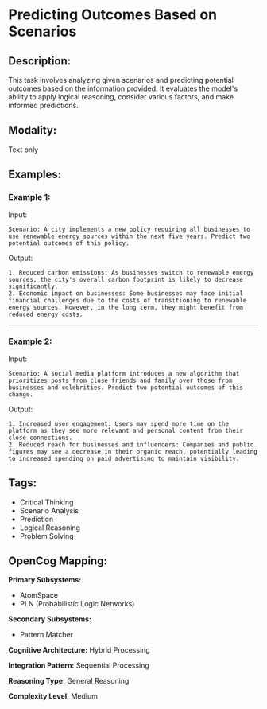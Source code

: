 # Predicting Outcomes Based on Scenarios

## Description:
This task involves analyzing given scenarios and predicting potential outcomes based on the information provided. It evaluates the model's ability to apply logical reasoning, consider various factors, and make informed predictions.

## Modality:
Text only

## Examples:

### Example 1:

Input:

```
Scenario: A city implements a new policy requiring all businesses to use renewable energy sources within the next five years. Predict two potential outcomes of this policy.
```

Output:

```
1. Reduced carbon emissions: As businesses switch to renewable energy sources, the city's overall carbon footprint is likely to decrease significantly.
2. Economic impact on businesses: Some businesses may face initial financial challenges due to the costs of transitioning to renewable energy sources. However, in the long term, they might benefit from reduced energy costs.
```

---

### Example 2:

Input:

```
Scenario: A social media platform introduces a new algorithm that prioritizes posts from close friends and family over those from businesses and celebrities. Predict two potential outcomes of this change.
```

Output:

```
1. Increased user engagement: Users may spend more time on the platform as they see more relevant and personal content from their close connections.
2. Reduced reach for businesses and influencers: Companies and public figures may see a decrease in their organic reach, potentially leading to increased spending on paid advertising to maintain visibility.
```

## Tags:
- Critical Thinking
- Scenario Analysis
- Prediction
- Logical Reasoning
- Problem Solving

## OpenCog Mapping:

**Primary Subsystems:**
- AtomSpace
- PLN (Probabilistic Logic Networks)

**Secondary Subsystems:**
- Pattern Matcher

**Cognitive Architecture:** Hybrid Processing

**Integration Pattern:** Sequential Processing

**Reasoning Type:** General Reasoning

**Complexity Level:** Medium